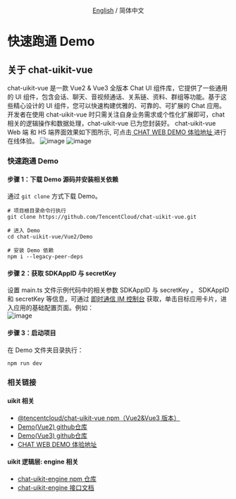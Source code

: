 <p align="center">
  <a href="https://github.com/TencentCloud/chat-uikit-vue/tree/main/Vue2/Demo/README.md">English</a>
  <span> / 简体中文</span>
</p>

# 快速跑通 Demo 

## 关于 chat-uikit-vue

chat-uikit-vue 是一款 Vue2 & Vue3 全版本 Chat UI 组件库，它提供了一些通用的 UI 组件，包含会话、聊天、音视频通话、关系链、资料、群组等功能。基于这些精心设计的 UI 组件，您可以快速构建优雅的、可靠的、可扩展的 Chat 应用。
开发者在使用 chat-uikit-vue 时只需关注自身业务需求或个性化扩展即可，chat 相关的逻辑操作和数据处理，chat-uikit-vue 已为您封装好。
chat-uikit-vue Web 端 和 H5 端界面效果如下图所示, 可点击[ CHAT WEB DEMO 体验地址 ](https://web.sdk.qcloud.com/im/demo/latest/index.html)进行在线体验。
![image](https://user-images.githubusercontent.com/57951148/192585375-6260280f-4a67-4b64-a908-efcedee1c253.png)
![image](https://user-images.githubusercontent.com/57951148/192585298-c79960ed-a6a9-4927-89b9-31c1b3f68740.png)

### 快速跑通 Demo
#### 步骤 1：下载 Demo 源码并安装相关依赖

通过 `git clone` 方式下载 Demo。

```shell
# 项目根目录命令行执行
git clone https://github.com/TencentCloud/chat-uikit-vue.git

# 进入 Demo
cd chat-uikit-vue/Vue2/Demo

# 安装 Demo 依赖
npm i --legacy-peer-deps
```
#### 步骤 2：获取 SDKAppID 与 secretKey

设置 main.ts 文件示例代码中的相关参数 SDKAppID 与 secretKey 。 
SDKAppID 和 secretKey 等信息，可通过 [即时通信 IM 控制台](https://console.cloud.tencent.com/im) 获取，单击目标应用卡片，进入应用的基础配置页面。例如：  
![image](https://github.com/TencentCloud/chat-uikit-react/assets/57951148/bbbd6bb0-3a79-4bab-8350-d832c782fd5b)

#### 步骤 3：启动项目
在 Demo 文件夹目录执行：
```javascript
npm run dev
```

### 相关链接
#### uikit 相关
- [@tencentcloud/chat-uikit-vue npm（Vue2&Vue3 版本）](https://www.npmjs.com/package/@tencentcloud/chat-uikit-vue)
- [Demo(Vue2) github仓库](https://github.com/TencentCloud/chat-uikit-vue/tree/main/Vue2/Demo)
- [Demo(Vue3) github仓库](https://github.com/TencentCloud/chat-uikit-vue/tree/main/Vue3/Demo)
- [CHAT WEB DEMO 体验地址](https://web.sdk.qcloud.com/im/demo/latest/index.html)
#### uikit 逻辑层: engine 相关
- [chat-uikit-engine npm 仓库](https://www.npmjs.com/package/@tencentcloud/chat-uikit-engine)
- [chat-uikit-engine 接口文档](https://web.sdk.qcloud.com/im/doc/chat-engine/index.html)




